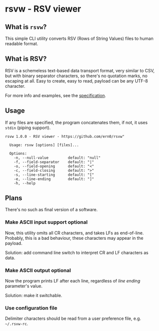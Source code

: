 # rsvw - RSV viewer 

## What is `rsvw`?

This simple CLI utility 
converts
RSV (Rows of String Values) files
to human readable format.

## What is RSV?

RSV is a schemeless text-based data transport format,
very similar to CSV, but with binary separator characters,
so there's no quotation marks, no escaping at all.
Easy to create, easy to read, 
payload can be any UTF-8 character.

For more info and examples,
see the [specification](https://github.com/Stenway/RSV-Specification).

## Usage

If any files are specified, 
the program concatenates them, 
if not, it uses `stdin` (piping support).

```
rsvw 1.0.0 - RSV viewer - https://github.com/ern0/rsvw"

  Usage: rsvw [options] [files]...

  Options:
    -n, --null-value         default: "null"
    -f, --field-separator    default: "|"
    -o, --field-opening      default: "<"
    -c, --field-closing      default: ">"
    -s, --line-starting      default: "["
    -e, --line-ending        default: "]"
    -h, --help
```

## Plans

There's no such as final version of a software.

### Make ASCII input support optional

Now, this utility omits all CR characters,
and takes LFs as end-of-line.
Probably, this is a bad behaviour,
these characters may appear in the payload.

Solution: add command line switch to
interpret CR and LF characters as data.

### Make ASCII output optional

Now the program prints LF after each line,
regardless of *line ending* parameter's value.

Solution: make it switchable.

### Use configuration file 

Delimiter characters 
should be read 
from a user preference file,
e.g. `~/.rsvw-rc`.
